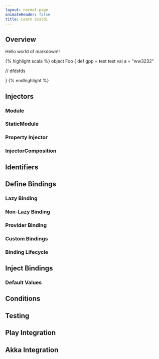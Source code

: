```yaml
---
layout: normal-page
animateHeader: false
title: Learn Scaldi
---
```


## Overview

Hello world of markdown!!


{% highlight scala %}
object Foo {
  def gpp = test test
  val a = "ww3232"

  // dfdsfds

}
{% endhighlight %}

## Injectors

### Module

### StaticModule

### Property Injector

### InjectorComposition

## Identifiers

## Define Bindings

### Lazy Binding

### Non-Lazy Binding

### Provider Binding

### Custom Bindings

### Binding Lifecycle

## Inject Bindings

### Default Values

## Conditions

## Testing

## Play Integration

## Akka Integration

